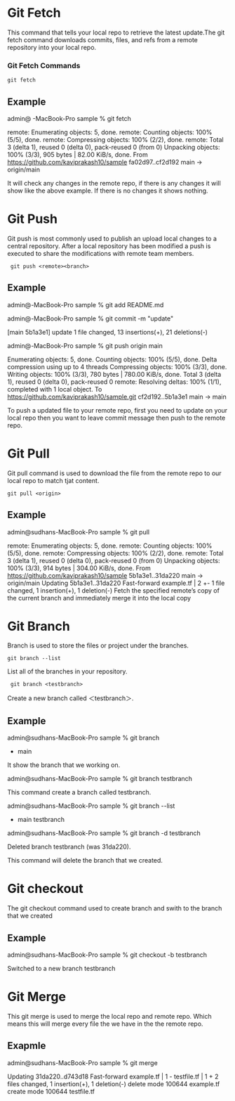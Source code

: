 # Git Fetch
This command that tells your local repo to retrieve the latest update.The git fetch command downloads commits, files, and refs from a remote repository into your local repo.  


### Git Fetch Commands 

    git fetch 

## Example
admin@ -MacBook-Pro sample % git fetch

remote: Enumerating objects: 5, done.
remote: Counting objects: 100% (5/5), done.
remote: Compressing objects: 100% (2/2), done.
remote: Total 3 (delta 1), reused 0 (delta 0), pack-reused 0 (from 0)
Unpacking objects: 100% (3/3), 905 bytes | 82.00 KiB/s, done.
From https://github.com/kaviprakash10/sample
   fa02d97..cf2d192  main       -> origin/main

It will check any changes in the remote repo, if there is any changes it will show like the above example. If there is no changes it shows nothing.

# Git Push
Git push is most commonly used to publish an upload local changes to a central repository. After a local repository has been modified a push is executed to share the modifications with remote team members.
 
     git push <remote><branch>

## Example 
admin@-MacBook-Pro sample % git add README.md

admin@-MacBook-Pro sample % git commit -m "update"

[main 5b1a3e1] update
 1 file changed, 13 insertions(+), 21 deletions(-)

admin@-MacBook-Pro sample % git push origin main

Enumerating objects: 5, done.
Counting objects: 100% (5/5), done.
Delta compression using up to 4 threads
Compressing objects: 100% (3/3), done.
Writing objects: 100% (3/3), 780 bytes | 780.00 KiB/s, done.
Total 3 (delta 1), reused 0 (delta 0), pack-reused 0
remote: Resolving deltas: 100% (1/1), completed with 1 local object.
To https://github.com/kaviprakash10/sample.git
   cf2d192..5b1a3e1  main -> main
 
 To push a updated file to your remote repo, first you need to update on your local repo then you want to leave commit message then push to the remote repo.
 
# Git Pull
 
 Git pull command is used to download the file from the remote repo to our local repo to match tjat content. 

    git pull <origin>
## Example
admin@sudhans-MacBook-Pro sample % git pull

remote: Enumerating objects: 5, done.
remote: Counting objects: 100% (5/5), done.
remote: Compressing objects: 100% (2/2), done.
remote: Total 3 (delta 1), reused 0 (delta 0), pack-reused 0 (from 0)
Unpacking objects: 100% (3/3), 914 bytes | 304.00 KiB/s, done.
From https://github.com/kaviprakash10/sample
   5b1a3e1..31da220  main       -> origin/main
Updating 5b1a3e1..31da220
Fast-forward
 example.tf | 2 +-
 1 file changed, 1 insertion(+), 1 deletion(-)
Fetch the specified remote’s copy of the current branch and immediately merge it into the local copy

# Git Branch 

Branch is used to store the files or project under the branches.

    git branch --list
List all of the branches in your repository. 

     git branch <testbranch>
Create a new branch called ＜testbranch＞. 

## Example 
admin@sudhans-MacBook-Pro sample % git branch  
* main

 It show the branch that we working on.

admin@sudhans-MacBook-Pro sample % git branch testbranch

 This command create a branch called testbranch.

admin@sudhans-MacBook-Pro sample % git branch --list
* main
  testbranch

admin@sudhans-MacBook-Pro sample % git branch -d testbranch

Deleted branch testbranch (was 31da220).
 
 This command will delete the branch that we created.

# Git checkout
 The git checkout command used to create branch and swith to the branch that we created

 ## Example
 admin@sudhans-MacBook-Pro sample % git checkout -b testbranch

Switched to a new branch testbranch

# Git Merge
  This git merge is used to merge the local repo and remote repo. Which means this will merge every file the we have in the the remote repo.

## Exapmle
admin@sudhans-MacBook-Pro sample % git merge

Updating 31da220..d743d18
Fast-forward
 example.tf  | 1 -
 testfile.tf | 1 +
 2 files changed, 1 insertion(+), 1 deletion(-)
 delete mode 100644 example.tf
 create mode 100644 testfile.tf